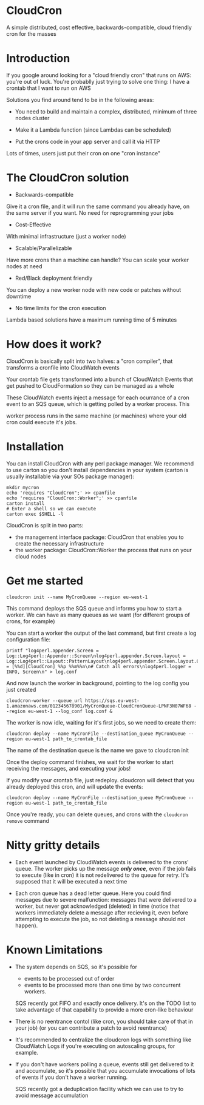 CloudCron
=========

A simple distributed, cost effective, backwards-compatible, cloud friendly cron for the masses

Introduction
============

If you google around looking for a "cloud friendly cron" that runs on AWS: you're out of luck. You're 
probablly just trying to solve one thing: I have a crontab that I want to run on AWS

Solutions you find around tend to be in the following areas:

 - You need to build and maintain a complex, distributed, minimum of three nodes cluster

 - Make it a Lambda function (since Lambdas can be scheduled)

 - Put the crons code in your app server and call it via HTTP

Lots of times, users just put their cron on one "cron instance"


The CloudCron solution
======================

- Backwards-compatible

Give it a cron file, and it will run the same command you already have, on the same server if you want. No need for reprogramming your jobs

- Cost-Effective

With minimal infrastructure (just a worker node)

- Scalable/Parallelizable

Have more crons than a machine can handle? You can scale your worker nodes at need

- Red/Black deployment friendly

You can deploy a new worker node with new code or patches without downtime

- No time limits for the cron execution

Lambda based solutions have a maximum running time of 5 minutes

How does it work?
=================

CloudCron is basically split into two halves: a "cron compiler", that transforms a cronfile into CloudWatch events

Your crontab file gets transformed into a bunch of CloudWatch Events that get pushed to CloudFormation so they can be managed as a whole

These CloudWatch events inject a message for each ocurrance of a cron event to an SQS queue, which is getting polled by a worker process. This

worker process runs in the same machine (or machines) where your old cron could execute it's jobs.

Installation
============

You can install CloudCron with any perl package manager. We recommend to use carton so you don't 
install dependencies in your system (carton is usually installable via your SOs package manager):

```
mkdir mycron
echo 'requires "CloudCron";' >> cpanfile
echo 'requires "CloudCron::Worker";' >> cpanfile
carton install
# Enter a shell so we can execute 
carton exec $SHELL -l
```

CloudCron is split in two parts:
 - the management interface package: CloudCron that enables you to create the necessary infrastructure
 - the worker package: CloudCron::Worker the process that runs on your cloud nodes


Get me started
==============
```
cloudcron init --name MyCronQueue --region eu-west-1
```
This command deploys the SQS queue and informs you how to start a worker. We can have as many queues as we want (for different groups of crons, for example)

You can start a worker the output of the last command, but first create a log configuration file:
```
printf "log4perl.appender.Screen = Log::Log4perl::Appender::Screen\nlog4perl.appender.Screen.layout = Log::Log4perl::Layout::PatternLayout\nlog4perl.appender.Screen.layout.ConversionPattern = [%%d][CloudCron] %%p %%m%%n\n# Catch all errors\nlog4perl.logger = INFO, Screen\n" > log.conf
```

And now launch the worker in background, pointing to the log config you just created
```
cloudcron-worker --queue_url https://sqs.eu-west-1.amazonaws.com/012345678901/MyCronQueue-CloudCronQueue-LPNF3N07WF68 --region eu-west-1 --log_conf log.conf &
```
The worker is now idle, waiting for it's first jobs, so we need to create them:

```
cloudcron deploy --name MyCronFile --destination_queue MyCronQueue --region eu-west-1 path_to_crontab_file
```
The name of the destination queue is the name we gave to cloudcron init

Once the deploy command finishes, we wait for the worker to start receiving the messages, and executing your jobs!

If you modify your crontab file, just redeploy. cloudcron will detect that you already deployed this cron, and will update the events:
```
cloudcron deploy --name MyCronFile --destination_queue MyCronQueue --region eu-west-1 path_to_crontab_file
```

Once you're ready, you can delete queues, and crons with the `cloudcron remove` command

Nitty gritty details
====================
 - Each event launched by CloudWatch events is delivered to the crons' queue. The worker picks up the message ***only once***, even if the job
   fails to execute (like in cron) it is not redelivered to the queue for retry. It's supposed that it will be executed a next time

 - Each cron queue has a dead letter queue. Here you could find messages due to severe malfunction: messages that were delivered to a worker, but
   never got acknowledged (deleted) in time (notice that workers immediately delete a message after recieving it, even before attempting to execute
   the job, so not deleting a message should not happen).

Known Limitations
=================
 - The system depends on SQS, so it's possible for
   - events to be processed out of order
   - events to be processed more than one time by two concurrent workers. 

   SQS recently got FIFO and exactly once delivery. It's on the TODO list to take advantage of that capability to provide a more cron-like behaviour

 - There is no reentrance contol (like cron, you should take care of that in your job) (or you can contribute a patch to avoid reentrance)

 - It's recommended to centralize the cloudcron logs with something like CloudWatch Logs if you're executing on autoscaling groups, for example.

 - If you don't have workers polling a queue, events still get delivered to it and accumulate, so it's possible that you accumulate invocations of lots of events if you don't have a worker running.

   SQS recently got a deduplication facility which we can use to try to avoid message accumulation

